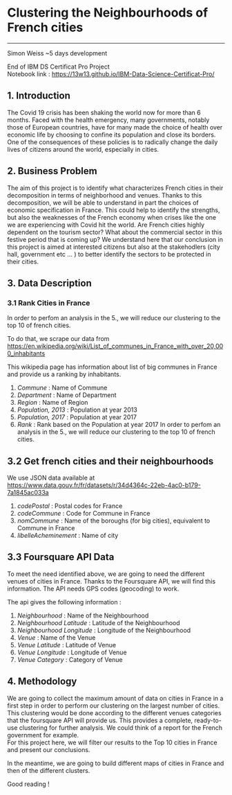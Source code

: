 # Clustering the Neighbourhoods of French cities

---
Simon Weiss
~5 days development

End of IBM DS Certificat Pro Project  
Notebook link : https://13w13.github.io/IBM-Data-Science-Certificat-Pro/ 

## 1. Introduction

The Covid 19 crisis has been shaking the world now for more than 6 months. Faced with the health emergency, many governments, notably those of European countries, have for many made the choice of health over economic life by choosing to confine its population and close its borders. One of the consequences of these policies is to radically change the daily lives of citizens around the world, especially in cities.

## 2. Business Problem

The aim of this project is to identify what characterizes French cities in their decomposition in terms of neighborhood and venues.
Thanks to this decomposition, we will be able to understand in part the choices of economic specification in France.
This could help to identify the strengths, but also the weaknesses of the French economy when crises like the one we are experiencing with Covid hit the world. Are French cities highly dependent on the tourism sector? What about the commercial sector in this festive period that is coming up? We understand here that our conclusion in this project is aimed at interested citizens but also at the stakehodlers (city hall, government etc ... ) to better identify the sectors to be protected in their cities.

## 3. Data Description

### 3.1 Rank Cities in France

In order to perfom an analysis in the 5., we will reduce our clustering to the top 10 of french cities. 

To do that, we scrape our data from https://en.wikipedia.org/wiki/List_of_communes_in_France_with_over_20,000_inhabitants

This wikipedia page has information about list of big communes in France and provide us a ranking by inhabitants.

1. *Commune* : Name of Commune
2. *Department* : Name of Department
3. *Region* : Name of Region
4. *Population, 2013* : Population at year 2013
5. *Population, 2017* : Population at year 2017
6. *Rank* : Rank based on the Population at year 2017
In order to perfom an analysis in the 5., we will reduce our clustering to the top 10 of french cities. 


## 3.2 Get french cities and their neighbourhoods

We use JSON data available at https://www.data.gouv.fr/fr/datasets/r/34d4364c-22eb-4ac0-b179-7a1845ac033a

1. *codePostal* : Postal codes for France
2. *codeCommune* : Code for Commune in France
3. *nomCommune* : Name of the boroughs (for big cities), equivalent to Commune in France
4. *libelleAcheminement* : Name of city

## 3.3 Foursquare API Data

To meet the need identified above, we are going to need the different venues of cities in France. 
Thanks to the Foursquare API, we will find this information. The API needs GPS codes (geocoding) to work. 

The api gives the following information : 

1. *Neighbourhood* : Name of the Neighbourhood
2. *Neighbourhood Latitude* : Latitude of the Neighbourhood
3. *Neighbourhood Longitude* : Longitude of the Neighbourhood
4. *Venue* : Name of the Venue
5. *Venue Latitude* : Latitude of Venue
6. *Venue Longitude* : Longitude of Venue
7. *Venue Category* : Category of Venue


## 4. Methodology

We are going to collect the maximum amount of data on cities in France in a first step in order to perform our clustering on the largest number of cities.   
This clustering would be done according to the different venues categories that the foursquare API will provide us.
This provides a complete, ready-to-use clustering for further analysis. We could think of a report for the French government for example.   
For this project here, we will filter our results to the Top 10 cities in France and present our conclusions. 

In the meantime, we are going to build different maps of cities in France and then of the different clusters. 

Good reading ! 
